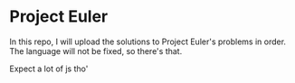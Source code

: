 # Project Euler
In this repo, I will upload the solutions to Project Euler's problems in order. The language will not be fixed, so there's that.

Expect a lot of js tho'

